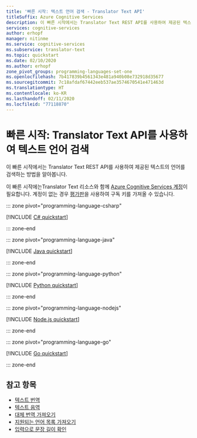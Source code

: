 ```yaml
---
title: '빠른 시작: 텍스트 언어 검색 - Translator Text API'
titleSuffix: Azure Cognitive Services
description: 이 빠른 시작에서는 Translator Text REST API를 사용하여 제공된 텍스트의 언어를 검색하는 방법을 알아봅니다.
services: cognitive-services
author: erhopf
manager: nitinme
ms.service: cognitive-services
ms.subservice: translator-text
ms.topic: quickstart
ms.date: 02/10/2020
ms.author: erhopf
zone_pivot_groups: programming-languages-set-one
ms.openlocfilehash: 7b417839b4561343e481a940b08e732918d35677
ms.sourcegitcommit: 7c18afdaf67442eeb537ae3574670541e471463d
ms.translationtype: HT
ms.contentlocale: ko-KR
ms.lasthandoff: 02/11/2020
ms.locfileid: "77118870"
---
```

# <a name="quickstart-use-the-translator-text-api-to-detect-text-language"></a>빠른 시작: Translator Text API를 사용하여 텍스트 언어 검색

이 빠른 시작에서는 Translator Text REST API를 사용하여 제공된 텍스트의 언어를 검색하는 방법을 알아봅니다.

이 빠른 시작에는Translator Text 리소스와 함께 [Azure Cognitive Services 계정](https://docs.microsoft.com/azure/cognitive-services/cognitive-services-apis-create-account)이 필요합니다. 계정이 없는 경우 [평가판](https://azure.microsoft.com/try/cognitive-services/)을 사용하여 구독 키를 가져올 수 있습니다.

::: zone pivot="programming-language-csharp"

[!INCLUDE [C# quickstart](includes/detect-csharp.md)]

::: zone-end

::: zone pivot="programming-language-java"

[!INCLUDE [Java quickstart](includes/detect-java.md)]

::: zone-end

::: zone pivot="programming-language-python"

[!INCLUDE [Python quickstart](includes/detect-python.md)]

::: zone-end

::: zone pivot="programming-language-nodejs"

[!INCLUDE [Node.js quickstart](includes/detect-nodejs.md)]

::: zone-end

::: zone pivot="programming-language-go"

[!INCLUDE [Go quickstart](includes/detect-go.md)]

::: zone-end

## <a name="see-also"></a>참고 항목

* [텍스트 번역](quickstart-translate.md)
* [텍스트 음역](quickstart-transliterate.md)
* [대체 번역 가져오기](quickstart-dictionary.md)
* [지원되는 언어 목록 가져오기](quickstart-languages.md)
* [입력으로 문장 길이 확인](quickstart-sentences.md)

